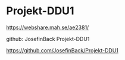 # Projekt-DDU1

https://webshare.mah.se/ae2381/

github: JosefinBack
Projekt-DDU1 

https://github.com/JosefinBack/Projekt-DDU1